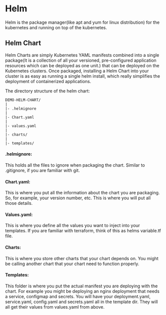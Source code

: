 # Helm
Helm is the package manager(like apt and yum for linux distribution) for the kubernetes and running on top of the kubernetes.  

## Helm Chart
Helm Charts are simply Kubernetes YAML manifests combined into a single package(It is a collection of all your versioned, pre-configured application resources which can be deployed as one unit.) that can be deployed on the Kubernetes clusters. Once packaged, installing a Helm Chart into your cluster is as easy as running a single helm install, which really simplifies the deployment of containerized applications.  

The directory structure of the helm chart:
```
DEMO-HELM-CHART/
|
|- .helmignore 
| 
|- Chart.yaml 
| 
|- values.yaml 
| 
|- charts/ 
|
|- templates/
```

#### .helmignore:  
This holds all the files to ignore when packaging the chart. Similar to .gitignore, if you are familiar with git.  

#### Chart.yaml:  
This is where you put all the information about the chart you are packaging. So, for example, your version number, etc. This is where you will put all those details.  

#### Values.yaml: 
This is where you define all the values you want to inject into your templates. If you are familiar with terraform, think of this as helms variable.tf file.  
#### Charts: 
This is where you store other charts that your chart depends on. You might be calling another chart that your chart need to function properly.  
#### Templates: 
This folder is where you put the actual manifest you are deploying with the chart. For example you might be deploying an nginx deployment that needs a service, configmap and secrets. You will have your deployment.yaml, service.yaml, config.yaml and secrets.yaml all in the template dir. They will all get their values from values.yaml from above.
